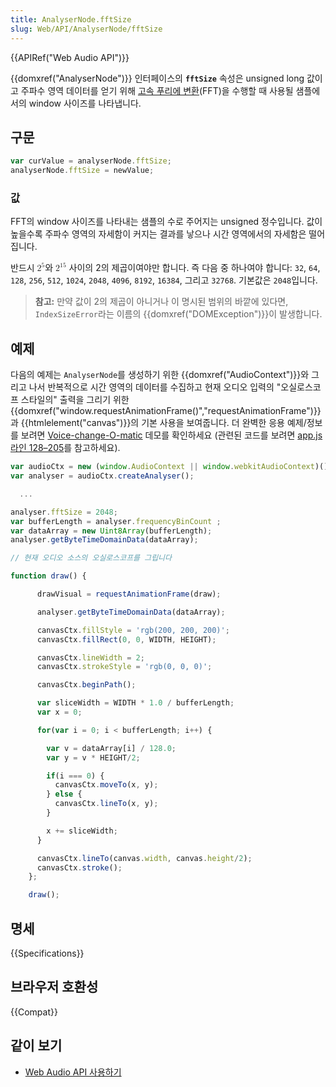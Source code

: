 ```yaml
---
title: AnalyserNode.fftSize
slug: Web/API/AnalyserNode/fftSize
---
```

{{APIRef("Web Audio API")}}

{{domxref("AnalyserNode")}} 인터페이스의 **`fftSize`** 속성은 unsigned long 값이고 주파수 영역 데이터를 얻기 위해 [고속 푸리에 변환](https://en.wikipedia.org/wiki/Fast_Fourier_transform)(FFT)을 수행할 때 사용될 샘플에서의 window 사이즈를 나타냅니다.

## 구문

```js
var curValue = analyserNode.fftSize;
analyserNode.fftSize = newValue;
```

### 값

FFT의 window 사이즈를 나타내는 샘플의 수로 주어지는 unsigned 정수입니다. 값이 높을수록 주파수 영역의 자세함이 커지는 결과를 낳으나 시간 영역에서의 자세함은 떨어집니다.

반드시 <math><semantics><msup><mn>2</mn><mn>5</mn></msup><annotation encoding="TeX">2^5</annotation></semantics></math>와 <math><semantics><msup><mn>2</mn><mn>15</mn></msup><annotation encoding="TeX">2^15</annotation></semantics></math> 사이의 2의 제곱이여야만 합니다. 즉 다음 중 하나여야 합니다: `32`, `64`, `128`, `256`, `512`, `1024`, `2048`, `4096`, `8192`, `16384`, 그리고 `32768`. 기본값은 `2048`입니다.

> **참고:** 만약 값이 2의 제곱이 아니거나 이 명시된 범위의 바깥에 있다면, `IndexSizeError`라는 이름의 {{domxref("DOMException")}}이 발생합니다.

## 예제

다음의 예제는 `AnalyserNode`를 생성하기 위한 {{domxref("AudioContext")}}와 그리고 나서 반복적으로 시간 영역의 데이터를 수집하고 현재 오디오 입력의 "오실로스코프 스타일의" 출력을 그리기 위한 {{domxref("window.requestAnimationFrame()","requestAnimationFrame")}}과 {{htmlelement("canvas")}}의 기본 사용을 보여줍니다. 더 완벽한 응용 예제/정보를 보려면 [Voice-change-O-matic](https://mdn.github.io/voice-change-o-matic/) 데모를 확인하세요 (관련된 코드를 보려면 [app.js 라인 128–205](https://github.com/mdn/voice-change-o-matic/blob/gh-pages/scripts/app.js#L128-L205)를 참고하세요).

```js
var audioCtx = new (window.AudioContext || window.webkitAudioContext)();
var analyser = audioCtx.createAnalyser();

  ...

analyser.fftSize = 2048;
var bufferLength = analyser.frequencyBinCount ;
var dataArray = new Uint8Array(bufferLength);
analyser.getByteTimeDomainData(dataArray);

// 현재 오디오 소스의 오실로스코프를 그립니다

function draw() {

      drawVisual = requestAnimationFrame(draw);

      analyser.getByteTimeDomainData(dataArray);

      canvasCtx.fillStyle = 'rgb(200, 200, 200)';
      canvasCtx.fillRect(0, 0, WIDTH, HEIGHT);

      canvasCtx.lineWidth = 2;
      canvasCtx.strokeStyle = 'rgb(0, 0, 0)';

      canvasCtx.beginPath();

      var sliceWidth = WIDTH * 1.0 / bufferLength;
      var x = 0;

      for(var i = 0; i < bufferLength; i++) {

        var v = dataArray[i] / 128.0;
        var y = v * HEIGHT/2;

        if(i === 0) {
          canvasCtx.moveTo(x, y);
        } else {
          canvasCtx.lineTo(x, y);
        }

        x += sliceWidth;
      }

      canvasCtx.lineTo(canvas.width, canvas.height/2);
      canvasCtx.stroke();
    };

    draw();
```

## 명세

{{Specifications}}

## 브라우저 호환성

{{Compat}}

## 같이 보기

- [Web Audio API 사용하기](/ko/docs/Web/API/Web_Audio_API/Using_Web_Audio_API)
